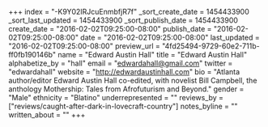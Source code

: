 +++
index = "-K9Y02IRJcuEnmbfjR7f"
_sort_create_date = 1454433900
_sort_last_updated = 1454433900
_sort_publish_date = 1454433900
create_date = "2016-02-02T09:25:00-08:00"
publish_date = "2016-02-02T09:25:00-08:00"
date = "2016-02-02T09:25:00-08:00"
last_updated = "2016-02-02T09:25:00-08:00"
preview_url = "4fd25494-9729-60e2-711b-ff0fb190146b"
name = "Edward Austin Hall"
title = "Edward Austin Hall"
alphabetize_by = "hall"
email = "edwardahall@gmail.com"
twitter = "edwardahall"
website = "http://edwardaustinhall.com"
bio = "Atlanta author/editor Edward Austin Hall co-edited, with novelist Bill Campbell, the anthology Mothership: Tales from Afrofuturism and Beyond."
gender = "Male"
ethnicity = "Blatino"
underrepresented = ""
reviews_by = ["reviews/caught-after-dark-in-lovecraft-country"]
notes_byline = ""
written_about = ""
+++

